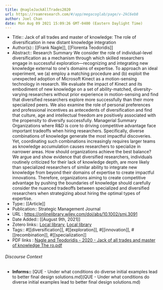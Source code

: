 ```yaml
---
title: @nagleJackAllTrades2020
url: https://roamresearch.com/#/app/megacoglab/page/v-2kC6eb8
author: Joel Chan
date: Mon Aug 09 2021 15:09:26 GMT-0400 (Eastern Daylight Time)
---
```


- Title:: Jack of all trades and master of knowledge: The role of diversification in new distant knowledge integration
- Author(s):: [[Frank Nagle]], [[Florenta Teodoridis]]
- Abstract:: Research Summary We consider the role of individual-level diversification as a mechanism through which skilled researchers engage in successful exploration—recognizing and integrating new knowledge external to one's domains of expertise. To approach an ideal experiment, we (a) employ a matching procedure and (b) exploit the unexpected adoption of Microsoft Kinect as a motion-sensing technology in research. We evaluate the impact of Kinect and its embodiment of new knowledge on a set of ability-matched, diversity-varying researchers without prior experience in motion-sensing and find that diversified researchers explore more successfully than their more specialized peers. We also examine the role of personal preferences and professional incentives as antecedents of diversification and find that culture, age and intellectual freedom are positively associated with the propensity to diversify successfully. Managerial Summary Organizations where R&D is core to driving competitive advantage face important tradeoffs when hiring researchers. Specifically, diverse combinations of knowledge generate the most impactful discoveries. Yet, coordinating such combinations increasingly requires larger teams as knowledge accumulation causes researchers to specialize in narrower areas. How should organizations achieve the best balance? We argue and show evidence that diversified researchers, individuals routinely criticized for their lack of knowledge depth, are more likely than specialized researchers of similar ability to integrate new knowledge from beyond their domains of expertise to create impactful innovations. Therefore, organizations aiming to create competitive advantage by pushing the boundaries of knowledge should carefully consider the nuanced tradeoffs between specialized and diversified researchers when strategizing about hiring the optimal types of expertise.
- Type:: [[Article]]
- Publication:: Strategic Management Journal
- URL : https://onlinelibrary.wiley.com/doi/abs/10.1002/smj.3091
- Date Added:: [[August 9th, 2021]]
- Zotero links:: [Local library](zotero://select/groups/2451508/items/GXM37ZNA), [Local library](https://www.zotero.org/groups/2451508/items/GXM37ZNA)
- Tags:: #[[diversification]], #[[exploration]], #[[innovation]], #[[recombination]], #[[specialization]]
- PDF links : [Nagle and Teodoridis - 2020 - Jack of all trades and master of knowledge The ro.pdf](zotero://open-pdf/groups/2451508/items/INMRK5LQ)

###### Discourse Context

- **Informs::** [QUE - Under what conditions do diverse initial examples lead to better final design solutions.md](QUE - Under what conditions do diverse initial examples lead to better final design solutions.md)

